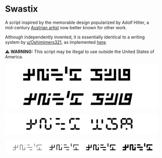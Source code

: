 # Swastix
A script inspired by the memorable design popularized by Adolf Hitler, a mid-century [Austrian artist](https://en.wikipedia.org/wiki/Paintings_by_Adolf_Hitler) now better known for other work.

Although independently invented, it is essentially identical to a writing system by [u/Oshimimers321](https://reddit.com/user/Oshimimers321), as implemented [here](https://scorupa.github.io/neography/).

⚠️ **WARNING:** This script may be illegal to use outside the United States of America.

![swastix_block_title](documentation/swastix_block_title.png)

![swastix_segment_title](documentation/swastix_segment_title.png)

![swastix_tube_weights](documentation/swastix_tube_weights.png)
